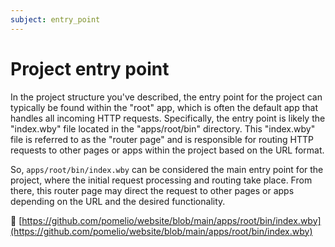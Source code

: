 ```yaml
---
subject: entry_point
---
```

# Project entry point

In the project structure you've described, the entry point for the project can typically be found within the "root" app, which is often the default app that handles all incoming HTTP requests. Specifically, the entry point is likely the "index.wby" file located in the "apps/root/bin" directory. This "index.wby" file is referred to as the "router page" and is responsible for routing HTTP requests to other pages or apps within the project based on the URL format.

So, `apps/root/bin/index.wby` can be considered the main entry point for the project, where the initial request processing and routing take place. From there, this router page may direct the request to other pages or apps depending on the URL and the desired functionality.

📄 [https://github.com/pomelio/website/blob/main/apps/root/bin/index.wby](https://github.com/pomelio/website/blob/main/apps/root/bin/index.wby) 


